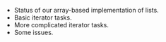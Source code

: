 * Status of our array-based implementation of lists.
* Basic iterator tasks.
* More complicated iterator tasks.
* Some issues.

